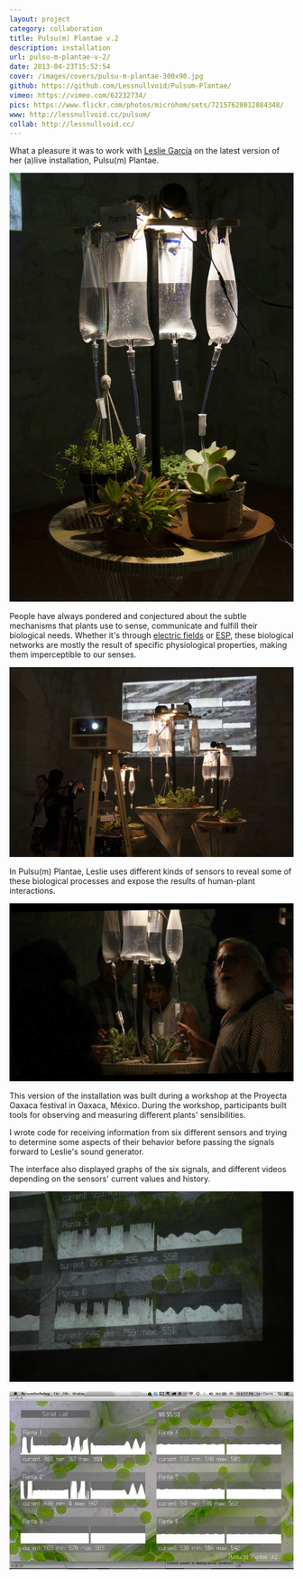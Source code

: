 ```yaml
---
layout: project
category: collaboration
title: Pulsu(m) Plantae v.2
description: installation
url: pulsu-m-plantae-v-2/
date: 2013-04-23T15:52:54
cover: /images/covers/pulsu-m-plantae-300x90.jpg
github: https://github.com/Lessnullvoid/Pulsum-Plantae/
vimeo: https://vimeo.com/62232734/
pics: https://www.flickr.com/photos/microhom/sets/72157628012884348/
www: http://lessnullvoid.cc/pulsum/
collab: http://lessnullvoid.cc/
---
```

What a pleasure it was to work with [Leslie García](http://lessnullvoid.cc/) on the latest version of her (a)live installation, Pulsu(m) Plantae.

![](/images/projects/pulsu-m-plantae-v-2/plantae02.jpg)

People have always pondered and conjectured about the subtle mechanisms that plants use to sense, communicate and fulfill their biological needs. Whether it's through [electric fields](http://www.scientificamerican.com/article.cfm?id=bumblebees-sense-electric-fields-in-flowers) or [ESP](https://en.wikipedia.org/wiki/Plant_perception_%28paranormal%29 ), these biological networks are mostly the result of specific physiological properties, making them imperceptible to our senses.

![](/images/projects/pulsu-m-plantae-v-2/interface01.jpg)

In Pulsu(m) Plantae, Leslie uses different kinds of sensors to reveal some of these biological processes and expose the results of human-plant interactions.

![](/images/projects/pulsu-m-plantae-v-2/plantae03.jpg)

This version of the installation was built during a workshop at the Proyecta Oaxaca festival in Oaxaca, México. During the workshop, participants built tools for observing and measuring different plants' sensibilities.

I wrote code for receiving information from six different sensors and trying to determine some aspects of their behavior before passing the signals forward to Leslie's sound generator.

The interface also displayed graphs of the six signals, and different videos depending on the sensors' current values and history.

![](/images/projects/pulsu-m-plantae-v-2/interface00.jpg)

![](/images/projects/pulsu-m-plantae-v-2/interface02.jpg)
